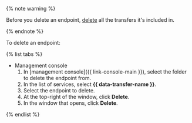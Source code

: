 {% note warning %}

Before you delete an endpoint, [delete](../data-transfer/operations/transfer/delete-transfer.md) all the transfers it's included in.

{% endnote %}

To delete an endpoint:

{% list tabs %}

- Management console
  1. In [management console]({{ link-console-main }}), select the folder to delete the endpoint from.
  1. In the list of services, select **{{ data-transfer-name }}**.
  1. Select the endpoint to delete.
  1. At the top-right of the window, click **Delete**.
  1. In the window that opens, click **Delete**.

{% endlist %}

